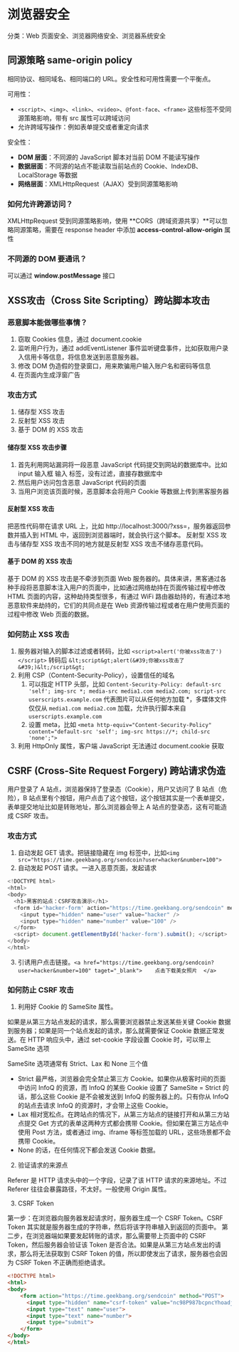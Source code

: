 # 浏览器安全

分类：Web 页面安全、浏览器网络安全、浏览器系统安全

## 同源策略 same-origin policy

相同协议、相同域名、相同端口的 URL。安全性和可用性需要一个平衡点。

可用性：
- `<script>`、`<img>`、`<link>`、`<video>`、`@font-face`、`<frame>` 这些标签不受同源策略影响，带有 src 属性可以跨域访问
- 允许跨域写操作：例如表单提交或者重定向请求

安全性：
- **DOM 层面**：不同源的 JavaScript 脚本对当前 DOM 不能读写操作
- **数据层面**：不同源的站点不能读取当前站点的 Cookie、IndexDB、LocalStorage 等数据
- **网络层面**：XMLHttpRequest（AJAX）受到同源策略影响

### 如何允许跨源访问？

XMLHttpRequest 受到同源策略影响，使用 **CORS（跨域资源共享）**可以忽略同源策略，需要在 response header 中添加 **access-control-allow-origin** 属性

### 不同源的 DOM 要通讯？

可以通过 **window.postMessage** 接口

## XSS攻击（Cross Site Scripting）跨站脚本攻击

### 恶意脚本能做哪些事情？

1. 窃取 Cookies 信息，通过 document.cookie
2. 监听用户行为，通过 addEventListener 事件监听键盘事件，比如获取用户录入信用卡等信息，将信息发送到恶意服务器。
3. 修改 DOM 伪造假的登录窗口，用来欺骗用户输入账户名和密码等信息
4. 在页面内生成浮窗广告

### 攻击方式

1. 储存型 XSS 攻击
2. 反射型 XSS 攻击
3. 基于 DOM 的 XSS 攻击


#### 储存型 XSS 攻击步骤

1. 首先利用网站漏洞将一段恶意 JavaScript 代码提交到网站的数据库中。比如 input 输入框 输入<script>脚本</script> 标签，没有过滤，直接存数据库中
2. 然后用户访问包含恶意 JavaScript 代码的页面
3. 当用户浏览该页面时候，恶意脚本会将用户 Cookie 等数据上传到黑客服务器

#### 反射型 XSS 攻击

把恶性代码带在请求 URL 上，比如 http://localhost:3000/?xss=<script>alert('你被xss攻击了')</script>，服务器返回参数并插入到 HTML 中，返回到浏览器端时，就会执行这个脚本。
反射型 XSS 攻击与储存型 XSS 攻击不同的地方就是反射型 XSS 攻击不储存恶意代码。

#### 基于 DOM 的 XSS 攻击

基于 DOM 的 XSS 攻击是不牵涉到页面 Web 服务器的。具体来讲，黑客通过各种手段将恶意脚本注入用户的页面中，比如通过网络劫持在页面传输过程中修改 HTML 页面的内容，这种劫持类型很多，有通过 WiFi 路由器劫持的，有通过本地恶意软件来劫持的，它们的共同点是在 Web 资源传输过程或者在用户使用页面的过程中修改 Web 页面的数据。


### 如何防止 XSS 攻击

1. 服务器对输入的脚本过滤或者转码，比如 `<script>alert('你被xss攻击了')</script>` 转码后 `&lt;script&gt;alert(&#39;你被xss攻击了&#39;)&lt;/script&gt;`
2. 利用 CSP（Content-Security-Policy），设置信任的域名
    1. 可以指定 HTTP 头部，比如  `Content-Security-Policy: default-src 'self'; img-src *; media-src media1.com media2.com; script-src userscripts.example.com` 代表图片可以从任何地方加载 *，多媒体文件仅仅从 `media1.com media2.com` 加载，允许执行脚本来自 `userscripts.example.com`
    2. 设置 meta，比如 `<meta http-equiv="Content-Security-Policy" content="default-src 'self'; img-src https://*; child-src 'none';">`
3. 利用 HttpOnly 属性，客户端 JavaScript 无法通过 document.cookie 获取


## CSRF (Cross-Site Request Forgery) 跨站请求伪造

用户登录了 A 站点，浏览器保持了登录态（Cookie），用户又访问了 B 站点（危险），B 站点里有个按钮，用户点击了这个按钮，这个按钮其实是一个表单提交，表单提交地址比如是转账地址，那么浏览器会带上 A 站点的登录态，这有可能造成 CSRF 攻击。

### 攻击方式

1. 自动发起 GET 请求。把链接隐藏在 img 标签中，比如`<img src="https://time.geekbang.org/sendcoin?user=hacker&number=100">`
2. 自动发起 POST 请求。一进入恶意页面，发起请求
```js
<!DOCTYPE html>
<html>
<body>
  <h1>黑客的站点：CSRF攻击演示</h1>
  <form id='hacker-form' action="https://time.geekbang.org/sendcoin" method=POST>
    <input type="hidden" name="user" value="hacker" />
    <input type="hidden" name="number" value="100" />
  </form>
  <script> document.getElementById('hacker-form').submit(); </script>
</body>
</html>
```
3. 引诱用户点击链接。`<a href="https://time.geekbang.org/sendcoin?user=hacker&number=100" taget="_blank">    点击下载美女照片  </a>`

### 如何防止 CSRF 攻击

1. 利用好 Cookie 的 SameSite 属性。

如果是从第三方站点发起的请求，那么需要浏览器禁止发送某些关键 Cookie 数据到服务器；如果是同一个站点发起的请求，那么就需要保证 Cookie 数据正常发送。在 HTTP 响应头中，通过 set-cookie 字段设置 Cookie 时，可以带上 SameSite 选项

SameSite 选项通常有 Strict、Lax 和 None 三个值
- Strict 最严格，浏览器会完全禁止第三方 Cookie。如果你从极客时间的页面中访问 InfoQ 的资源，而 InfoQ 的某些 Cookie 设置了 SameSite = Strict 的话，那么这些 Cookie 是不会被发送到 InfoQ 的服务器上的。只有你从 InfoQ 的站点去请求 InfoQ 的资源时，才会带上这些 Cookie。
- Lax 相对宽松点。在跨站点的情况下，从第三方站点的链接打开和从第三方站点提交 Get 方式的表单这两种方式都会携带 Cookie。但如果在第三方站点中使用 Post 方法，或者通过 img、iframe 等标签加载的 URL，这些场景都不会携带 Cookie。
-  None 的话，在任何情况下都会发送 Cookie 数据。

2. 验证请求的来源点

Referer 是 HTTP 请求头中的一个字段，记录了该 HTTP 请求的来源地址。不过 Referer 往往会暴露路径，不太好。一般使用 Origin 属性。

3. CSRF Token

第一步：在浏览器向服务器发起请求时，服务器生成一个 CSRF Token。CSRF Token 其实就是服务器生成的字符串，然后将该字符串植入到返回的页面中。
第二步，在浏览器端如果要发起转账的请求，那么需要带上页面中的 CSRF Token，然后服务器会验证该 Token 是否合法。如果是从第三方站点发出的请求，那么将无法获取到 CSRF Token 的值，所以即使发出了请求，服务器也会因为 CSRF Token 不正确而拒绝请求。

```html
<!DOCTYPE html>
<html>
<body>
    <form action="https://time.geekbang.org/sendcoin" method="POST">
      <input type="hidden" name="csrf-token" value="nc98P987bcpncYhoadjoiydc9ajDlcn">
      <input type="text" name="user">
      <input type="text" name="number">
      <input type="submit">
    </form>
</body>
</html>
```
